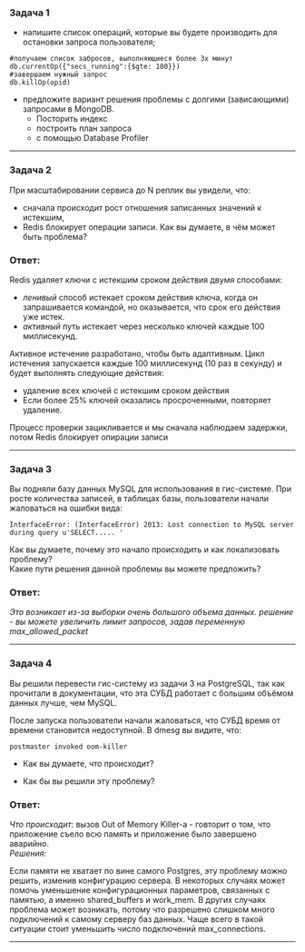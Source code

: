 ### Задача 1
* напишите список операций, которые вы будете производить для остановки запроса пользователя;
```commandline
#получаем список забросов, выполняющиеся более 3х минут
db.currentOp({"secs_running":{$gte: 180}})
#завершаем нужный запрос
db.killOp(opid)
```
* предложите вариант решения проблемы с долгими (зависающими) запросами в MongoDB.
  * Посторить индекс
  * построить план запроса
  * с помощью Database Profiler
<hr>

### Задача 2
При масштабировании сервиса до N реплик вы увидели, что:
* сначала происходит рост отношения записанных значений к истекшим,
* Redis блокирует операции записи.
Как вы думаете, в чём может быть проблема?


### Ответ:

Redis удаляет ключи с истекшим сроком действия двумя способами:

* <i>ленивый </i>способ истекает сроком действия ключа, когда он запрашивается командой, но оказывается, что срок его действия уже истек.
* <i>активный </i>путь истекает через несколько ключей каждые 100 миллисекунд.  

Активное истечение разработано, чтобы быть адаптивным. Цикл истечения запускается каждые 100 миллисекунд (10 раз в секунду) и будет выполнять следующие действия:
 * удаление всех ключей с истекшим сроком действия
 * Если более 25% ключей оказались просроченными, повторяет удаление.
 
Процесс проверки зацикливается и мы сначала наблюдаем задержки, потом Redis блокирует опирации записи

<hr>

### Задача 3
Вы подняли базу данных MySQL для использования в гис-системе. При росте количества записей, в таблицах базы, пользователи начали жаловаться на ошибки вида:

```InterfaceError: (InterfaceError) 2013: Lost connection to MySQL server during query u'SELECT..... '```

Как вы думаете, почему это начало происходить и как локализовать проблему?  
Какие пути решения данной проблемы вы можете предложить?


### Ответ:

<i>
Это возникает из-за выборки очень большого объема данных.  
решение - вы можете увеличить лимит запросов, задав переменную max_allowed_packet
</i>

<hr>

### Задача 4
Вы решили перевести гис-систему из задачи 3 на PostgreSQL, так как прочитали в документации, что эта СУБД работает с большим объёмом данных лучше, чем MySQL.

После запуска пользователи начали жаловаться, что СУБД время от времени становится недоступной. В dmesg вы видите, что:

```postmaster invoked oom-killer```

* Как вы думаете, что происходит?

* Как бы вы решили эту проблему?


### Ответ:

<i>
Что происходит:</i> вызов Out of Memory Killer-a -  говторит о том, что приложение съело всю память и приложение было завершено аварийно.
  
  <br>
<i>Решения:</i>

Если памяти не хватает по вине самого Postgres, эту проблему можно решить, изменив конфигурацию сервера. 
В некоторых случаях может помочь уменьшение конфигурационных параметров, связанных с памятью, а именно shared_buffers и work_mem. 
В других случаях проблема может возникать, потому что разрешено слишком много подключений к самому серверу баз данных. 
Чаще всего в такой ситуации стоит уменьшить число подключений max_connections.
</i>
<hr>